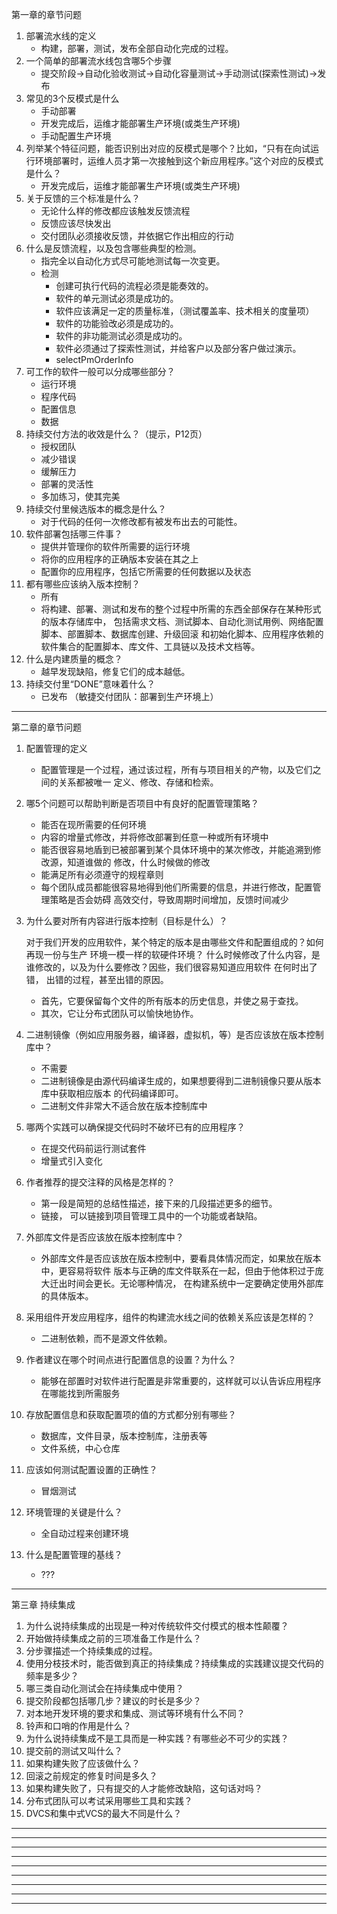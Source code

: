 第一章的章节问题
1. 部署流水线的定义
    + 构建，部署，测试，发布全部自动化完成的过程。
2. 一个简单的部署流水线包含哪5个步骤
    + 提交阶段->自动化验收测试->自动化容量测试->手动测试(探索性测试)->发布
3. 常见的3个反模式是什么
    + 手动部署
    + 开发完成后，运维才能部署生产环境(或类生产环境)
    + 手动配置生产环境
4. 列举某个特征问题，能否识别出对应的反模式是哪个？比如，“只有在向试运行环境部署时，运维人员才第一次接触到这个新应用程序。”这个对应的反模式是什么？
    + 开发完成后，运维才能部署生产环境(或类生产环境)
5. 关于反馈的三个标准是什么？
    + 无论什么样的修改都应该触发反馈流程
    + 反馈应该尽快发出
    + 交付团队必须接收反馈，并依据它作出相应的行动
6. 什么是反馈流程，以及包含哪些典型的检测。
    + 指完全以自动化方式尽可能地测试每一次变更。
    + 检测
        * 创建可执行代码的流程必须是能奏效的。
        * 软件的单元测试必须是成功的。
        * 软件应该满足一定的质量标准，（测试覆盖率、技术相关的度量项）
        * 软件的功能验改必须是成功的。
        * 软件的非功能测试必须是成功的。
        * 软件必须通过了探索性测试，并给客户以及部分客户做过演示。
        * selectPmOrderInfo
7. 可工作的软件一般可以分成哪些部分？
    + 运行环境
    + 程序代码
    + 配置信息
    + 数据
8. 持续交付方法的收效是什么？（提示，P12页）
    + 授权团队
    + 减少错误
    + 缓解压力
    + 部署的灵活性
    + 多加练习，使其完美
9. 持续交付里候选版本的概念是什么？
    + 对于代码的任何一次修改都有被发布出去的可能性。
10. 软件部署包括哪三件事？
    + 提供并管理你的软件所需要的运行环境
    + 将你的应用程序的正确版本安装在其之上
    + 配置你的应用程序，包括它所需要的任何数据以及状态
11. 都有哪些应该纳入版本控制？
    + 所有
    + 将构建、部署、测试和发布的整个过程中所需的东西全部保存在某种形式的版本存储库中，
    包括需求文档、测试脚本、自动化测试用例、网络配置脚本、部置脚本、数据库创建、升级回滚
    和初始化脚本、应用程序依赖的软件集合的配置脚本、库文件、工具链以及技术文档等。
12. 什么是内建质量的概念？
    + 越早发现缺陷，修复它们的成本越低。
13. 持续交付里“DONE”意味着什么？
    + 已发布 （敏捷交付团队：部署到生产环境上）

--------------------------------------------------------------------------------
第二章的章节问题
1. 配置管理的定义
    + 配置管理是一个过程，通过该过程，所有与项目相关的产物，以及它们之间的关系都被唯一
    定义、修改、存储和检索。
2. 哪5个问题可以帮助判断是否项目中有良好的配置管理策略？
    + 能否在现所需要的任何环境
    + 内容的增量式修改，并将修改部署到任意一种或所有环境中
    + 能否很容易地盾到已被部署到某个具体环境中的某次修改，并能追溯到修改源，知道谁做的
    修改，什么时候做的修改
    + 能满足所有必须遵守的规程章则
    + 每个团队成员都能很容易地得到他们所需要的信息，并进行修改，配置管理策略是否会妨碍
    高效交付，导致周期时间增加，反馈时间减少
3. 为什么要对所有内容进行版本控制（目标是什么）？

    对于我们开发的应用软件，某个特定的版本是由哪些文件和配置组成的？如何再现一份与生产
    环境一模一样的软硬件环境？
    什么时候修改了什么内容，是谁修改的，以及为什么要修改？因些，我们很容易知道应用软件
    在何时出了错， 出错的过程，甚至出错的原因。

    + 首先，它要保留每个文件的所有版本的历史信息，并使之易于查找。
    + 其次，它让分布式团队可以愉快地协作。

4. 二进制镜像（例如应用服务器，编译器，虚拟机，等）是否应该放在版本控制库中？
    + 不需要
    + 二进制镜像是由源代码编译生成的，如果想要得到二进制镜像只要从版本库中获取相应版本
    的代码编译即可。
    + 二进制文件非常大不适合放在版本控制库中
5. 哪两个实践可以确保提交代码时不破坏已有的应用程序？
    + 在提交代码前运行测试套件
    + 增量式引入变化
6. 作者推荐的提交注释的风格是怎样的？
    + 第一段是简短的总结性描述，接下来的几段描述更多的细节。
    + 链接， 可以链接到项目管理工具中的一个功能或者缺陷。
7. 外部库文件是否应该放在版本控制库中？
    + 外部库文件是否应该放在版本控制中，要看具体情况而定，如果放在版本中，更容易将软件
    版本与正确的库文件联系在一起，但由于他体积过于庞大迁出时间会更长。无论哪种情况，
    在构建系统中一定要确定使用外部库的具体版本。
8. 采用组件开发应用程序，组件的构建流水线之间的依赖关系应该是怎样的？
    + 二进制依赖，而不是源文件依赖。
9. 作者建议在哪个时间点进行配置信息的设置？为什么？
    + 能够在部置时对软件进行配置是非常重要的，这样就可以认告诉应用程序在哪能找到所需服务
10. 存放配置信息和获取配置项的值的方式都分别有哪些？
    + 数据库，文件目录，版本控制库，注册表等
    + 文件系统，中心仓库
11. 应该如何测试配置设置的正确性？
    + 冒烟测试
12. 环境管理的关键是什么？
    + 全自动过程来创建环境
13. 什么是配置管理的基线？
    + ???

--------------------------------------------------------------------------------
第三章 持续集成
1. 为什么说持续集成的出现是一种对传统软件交付模式的根本性颠覆？
2. 开始做持续集成之前的三项准备工作是什么？
3. 分步骤描述一个持续集成的过程。
4. 使用分枝技术时，能否做到真正的持续集成？持续集成的实践建议提交代码的频率是多少？
5. 哪三类自动化测试会在持续集成中使用？
6. 提交阶段都包括哪几步？建议的时长是多少？
7. 对本地开发环境的要求和集成、测试等环境有什么不同？
8. 铃声和口哨的作用是什么？
9. 为什么说持续集成不是工具而是一种实践？有哪些必不可少的实践？
10. 提交前的测试又叫什么？
11. 如果构建失败了应该做什么？
12. 回滚之前规定的修复时间是多久？
13. 如果构建失败了，只有提交的人才能修改缺陷，这句话对吗？
14. 分布式团队可以考试采用哪些工具和实践？
15. DVCS和集中式VCS的最大不同是什么？
--------------------------------------------------------------------------------
--------------------------------------------------------------------------------
--------------------------------------------------------------------------------
--------------------------------------------------------------------------------
--------------------------------------------------------------------------------
--------------------------------------------------------------------------------
--------------------------------------------------------------------------------
--------------------------------------------------------------------------------
--------------------------------------------------------------------------------
